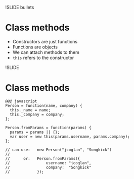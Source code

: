 !SLIDE bullets
# Class methods

* Constructors are just functions
* Functions are objects
* We can attach methods to them
* `this` refers to the constructor


!SLIDE
# Class methods

    @@@ javascript
    Person = function(name, company) {
      this._name = name;
      this._company = company;
    };
    
    Person.fromParams = function(params) {
      params = params || {};
      var user = new this(params.username, params.company);
    };
    
    // can use:   new Person("jcoglan", "Songkick")
    //
    //      or:   Person.fromParams({
    //                username: "jcoglan",
    //                company:  "Songkick"
    //            });

